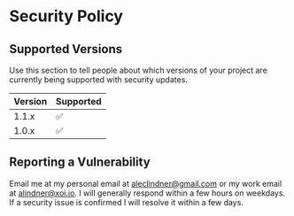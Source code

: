 # Security Policy

## Supported Versions

Use this section to tell people about which versions of your project are
currently being supported with security updates.

| Version | Supported          |
| ------- | ------------------ |
| 1.1.x   | :white_check_mark: |
| 1.0.x   | :white_check_mark: |

## Reporting a Vulnerability

Email me at my personal email at aleclindner@gmail.com or my work email at alindner@xoi.io. I will generally respond within a few hours on weekdays.
If a security issue is confirmed I will resolve it within a few days.
